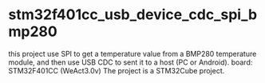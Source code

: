 # stm32f401cc_usb_device_cdc_spi_bmp280
this project use SPI to get a temperature value from a BMP280 temperature module, and then use USB CDC to sent it to a host (PC or Android). 
board: STM32F401CC (WeAct3.0v)
The project is a STM32Cube project.
